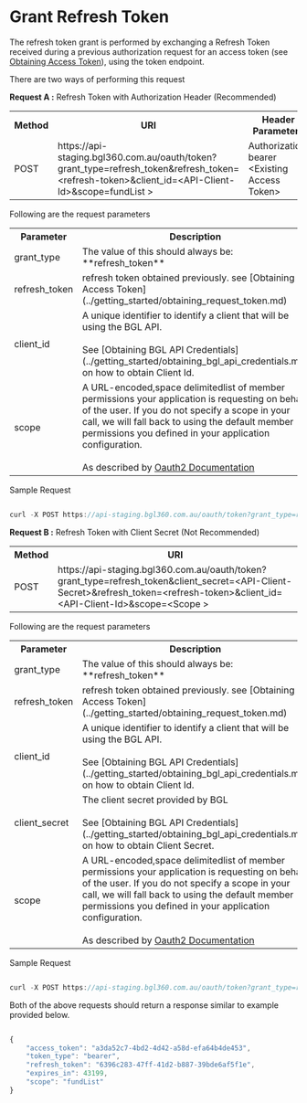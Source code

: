 # Grant Refresh Token

The refresh token grant is performed by exchanging a Refresh Token received during a previous authorization request for an access token  (see [Obtaining Access Token](../getting_started/obtaining_request_token.md)), using the token endpoint.

There are two ways of performing this request

<strong>Request A :</strong> Refresh Token with Authorization Header (Recommended)

 <table>
                <tr>
                    <th>Method</th>
                    <th>URI</th>
                    <th>Header Parameters</th>
                </tr>
                <tr>
                    <td>POST</td>
                    <td>https://api-staging.bgl360.com.au/oauth/token?grant_type=refresh_token&refresh_token=&lt;refresh-token&gt;&client_id=&lt;API-Client-Id&gt;&scope=fundList &gt;</td>
                    <td>Authorization: bearer &lt;Existing Access Token&gt;</td>
                </tr>
            </table>

Following are the request parameters

<table>
    <tr>
        <th>Parameter</th>
        <th>Description</th>
        <th>Required</th>
    </tr>
    <tr>
        <td>grant_type</td>
        <td>The value of this should always be: **refresh_token**</td>
        <td>Mandatory</td>
    </tr>
    <tr>
        <td>refresh_token</td>
        <td>refresh token obtained previously. see [Obtaining Access Token](../getting_started/obtaining_request_token.md) </td>
        <td>Mandatory</td>
    </tr>
    <tr>
        <td>client_id</td>
        <td>A unique identifier to identify a client that will be using the BGL API.<br><br>See [Obtaining BGL API Credentials](../getting_started/obtaining_bgl_api_credentials.md) on how to obtain Client Id.</td>
        <td>Mandatory</td>
    </tr>
    <tr>
        <td>scope</td>
        <td>A URL-encoded,space delimitedlist of member permissions your application is requesting on behalf of the user. If you do not specify a scope in your call, we will fall back to using the default member permissions you defined in your application configuration. <br><br>As described by <a href="http://tools.ietf.org/html/rfc6749#section-3.3">Oauth2 Documentation</a></td>
        <td>Mandatory</td>
    </tr>
</table>

Sample Request

```javascript

curl -X POST https://api-staging.bgl360.com.au/oauth/token?grant_type=refresh_token&refresh_token=<refresh-token>&client_id=<client-id>&scope=<scope> --header "Authorization:bearer <access token>"

```

<strong>Request B :</strong> Refresh Token with Client Secret (Not Recommended)

<table>
                <tr>
                    <th>Method</th>
                    <th>URI</th>
                </tr>
                <tr>
                    <td>POST</td>
                    <td>https://api-staging.bgl360.com.au/oauth/token?grant_type=refresh_token&client_secret=&lt;API-Client-Secret&gt;&refresh_token=&lt;refresh-token&gt;&client_id=&lt;API-Client-Id&gt;&scope=&lt;Scope &gt;</td>
                </tr>
            </table>

Following are the request parameters

<table>
    <tr>
        <th>Parameter</th>
        <th>Description</th>
        <th>Required</th>
    </tr>
    <tr>
        <td>grant_type</td>
        <td>The value of this should always be: **refresh_token**</td>
        <td>Mandatory</td>
    </tr>
    <tr>
        <td>refresh_token</td>
        <td>refresh token obtained previously. see [Obtaining Access Token](../getting_started/obtaining_request_token.md) </td>
        <td>Mandatory</td>
    </tr>
    <tr>
        <td>client_id</td>
        <td>A unique identifier to identify a client that will be using the BGL API.<br><br>See [Obtaining BGL API Credentials](../getting_started/obtaining_bgl_api_credentials.md) on how to obtain Client Id.</td>
        <td>Mandatory</td>
    </tr>
     <tr>
        <td>client_secret</td>
        <td>The client secret provided by BGL<br><br>See [Obtaining BGL API Credentials](../getting_started/obtaining_bgl_api_credentials.md) on how to obtain Client Secret.</td>
        <td>Mandatory</td>
    </tr>
    <tr>
        <td>scope</td>
        <td>A URL-encoded,space delimitedlist of member permissions your application is requesting on behalf of the user. If you do not specify a scope in your call, we will fall back to using the default member permissions you defined in your application configuration. <br><br>As described by <a href="http://tools.ietf.org/html/rfc6749#section-3.3">Oauth2 Documentation</a></td>
        <td>Mandatory</td>
    </tr>
</table>

Sample Request

```javascript

curl -X POST https://api-staging.bgl360.com.au/oauth/token?grant_type=refresh_token&refresh_token=<refresh token>&client_id=<client id>&client_secret=<client secret>&scope=<scope>

```

Both of the above requests should return a response similar to example provided below.

```javascript

{
    "access_token": "a3da52c7-4bd2-4d42-a58d-efa64b4de453",
    "token_type": "bearer",
    "refresh_token": "6396c283-47ff-41d2-b887-39bde6af5f1e",
    "expires_in": 43199,
    "scope": "fundList"
}

```


